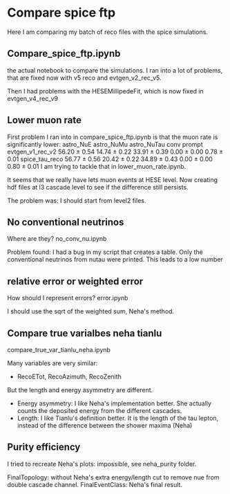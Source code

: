 # Compare spice ftp

Here I am comparing my batch of reco files with the spice simulations.

## Compare_spice_ftp.ipynb

the actual notebook to compare the simulations. I ran into a lot of problems, that are fixed now with v5 reco and evtgen_v2_rec_v5.

Then I had problems with the HESEMillipedeFit, which is now fixed in evtgen_v4_rec_v9

## Lower muon rate

First problem I ran into in compare_spice_ftp.ipynb is that the muon rate is significantly lower:
                     astro_NuE    astro_NuMu   astro_NuTau         conv       prompt
evtgen_v1_rec_v2  56.20 ± 0.54  14.74 ± 0.22  33.91 ± 0.39  0.00 ± 0.00  0.78 ± 0.01
spice_tau_reco    56.77 ± 0.56  20.42 ± 0.22  34.89 ± 0.43  0.00 ± 0.00  0.80 ± 0.01
I am trying to tackle that in lower_muon_rate.ipynb.

It seems that we really have lets muon events at HESE level. Now creating hdf files at l3 cascade level to see if the difference still persists.

The problem was: I should start from level2 files. 

## No conventional neutrinos

Where are they? no_conv_nu.ipynb

Problem found: I had a bug in my script that creates a table. Only the conventional neutrinos from nutau were printed. This leads to a low number

## relative error or weighted error

How should I represent errors? error.ipynb

I should use the sqrt of the weighted sum, Neha's method.

## Compare true varialbes neha tianlu

compare_true_var_tianlu_neha.ipynb

Many variables are very similar:
- RecoETot, RecoAzimuth, RecoZenith

But the length and energy asymmetry are different.
- Energy asymmetry: I like Neha's implementation better. She actually counts the deposited energy from the different cascades.
- Length: I like Tianlu's definition better. It is the length of the tau lepton, instead of the difference between the shower maxima (Neha)

## Purity efficiency

I tried to recreate Neha's plots: impossible, see neha_purity folder. 

FinalTopology: without Neha's extra energy/length cut to remove nue from double cascade channel.
FinalEventClass: Neha's final result. 